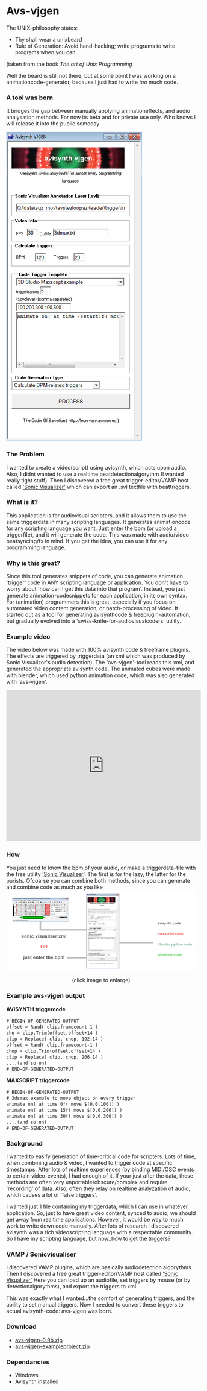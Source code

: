 Avs-vjgen
=========

The UNIX-philosophy states:

  * Thy shall wear a unixbeard
  * Rule of Generation: Avoid hand-hacking; write programs to write programs when you can
  
(taken from the book *The art of Unix Programming*

Well the beard is still not there, but at some point I was working on a animationcode-generator, because I just had to write *too* much code.

### A tool was born ###

It bridges the gap between manually applying animationeffects, and audio analysation methods.
For now its beta and for private use only.
Who knows I will release it into the public someday

<img src="res/avs-screenshot.jpg"/>

### The Problem ###

I wanted to create a video(script) using avisynth, which acts upon audio.
Also, I didnt wanted to use a realtime beatdetectionalgorythm (I wanted really tight stuff).
Then I discovered a free great trigger-editor/VAMP host called  <a href="http://www.sonicvisualiser.org/" target="_blank">'Sonic Visualizer'</a> which
can export an .svl textfile with beattriggers.

### What is it? ###

This application is for audiovisual scripters, and it allows them to use the same triggerdata in many scripting languages.
It generates animationcode for any scripting language you want.
Just enter the bpm (or upload a triggerfile), and it will generate the code.
This was made with audio/video beatsyncing/fx in mind.
If you get the idea, you can use it for any programming language.

### Why is this great? ###


Since this tool generates snippets of code, you can generate animation 'trigger' code in ANY scripting language or application.
You don't have to worry about 'how can I get this data into that program'.
Instead, you just generate animation-codesnippets for each application, in its own syntax.
For (animation) programmers this is great, especially if you focus on automated video content generation, or batch-processing of video.
It started out as a tool for generating avisynthcode & freeplugin-automation, but gradually evolved into a 'swiss-knife-for-audiovisualcoders' utility.

### Example video ###

The video below was made with 100% avisynth code & freeframe plugins. The effects are triggered by triggerdata (an xml which was produced by Sonic Visualizor's audio detection).
The 'avs-vjgen'-tool reads this xml, and generated the appropriate avisynth code.
The animated cubes were made with blender, which used python animation code, which was also generated with 'avs-vjgen'.

<iframe width="517" height="400" src="http://www.youtube.com/embed/tZtXsuIcqMs" frameborder="0" allowfullscreen></iframe>


### How ###

You just need to know the bpm of your audio, or make a triggerdata-file with the free utility <a href="http://www.sonicvisualiser.org/" target="_blank">'Sonic Visualizer'</a>.
The first is for the lazy, the latter for the purists.
Ofcoarse you can combine both methods, since you can generate and combine code as much as you like
<a href="res/avs-workflow.jpg" target="_blank"><img width="517" src="res/avs-workflow.jpg" width="775"/></a>
<center>(click image to enlarge)</center>

### Example avs-vjgen output ###

**AVISYNTH triggercode**

    # BEGIN-OF-GENERATED-OUTPUT
    offset = Rand( clip.framecount-1 )
    cho = clip.Trim(offset,offset+14 )
    clip = Replace( clip, chop, 192,14 )
    offset = Rand( clip.framecount-1 )
    chop = clip.Trim(offset,offset+14 )
    clip = Replace( clip, chop, 206,14 )
    ....(and so on)
    # END-OF-GENERATED-OUTPUT
    
**MAXSCRIPT triggercode**

    # BEGIN-OF-GENERATED-OUTPUT
    # 3dsmax example to move object on every trigger
    animate on( at time 0f( move $[0,0,100]) )
    animate on( at time 15f( move $[0,0,200]) )
    animate on( at time 30f( move $[0,0,300]) )
    ....(and so on)
    # END-OF-GENERATED-OUTPUT

### Background ###

I wanted to easify generation of time-critical code for scripters.
Lots of time, when combining audio &amp; video, I wanted to trigger code at specific timestamps.
After lots of realtime experiences (by binding MIDI/OSC events to certain video-events), I had enough of it.
If your just after the data, these methods are often very unportable/obscure/complex and require 'recording' of data.
Also, often they relay on realtime analyzation of audio, which causes a lot of 'false triggers'.

I wanted just 1 file containing my triggerdata, which I can use in whatever application.
So, just to have great video content, synced to audio, we should get away from realtime applications.
However, it would be way to much work to write down code manually.
After lots of research I discovered avisynth was a rich videoscripting language with a respectable community.
So I have my scripting language, but now..how to get the triggers?

### VAMP / Sonicvisualiser ###

I discovered VAMP plugins, which are basically audiodetection algorythms.
Then I discovered a free great trigger-editor/VAMP host called  <a href="http://www.sonicvisualiser.org/" target="_blank">'Sonic Visualizer'</a>
Here you can load up an audiofile, set triggers by mouse (or by detectionalgorythms), and export the triggers to xml.

This was exactly what I wanted...the comfort of generating triggers, and the ability to set manual triggers.
Now I needed to convert these triggers to actual avisynth-code: avs-vjgen was born.

### Download ###

  * <a href="res/avs-vjgen-0.9b.zip" target="_blank">avs-vjgen-0.9b.zip</a>
  * <a href="res/avs-vjgen-exampleproject.zip" target="_blank">avs-vjgen-exampleproject.zip</a>

### Dependancies ###

  * Windows
  * Avisynth installed
